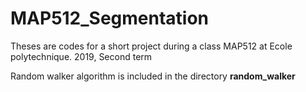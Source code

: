 # MAP512_Segmentation
Theses are codes for a short project during a class MAP512 at Ecole polytechnique. 2019, Second term


Random walker algorithm is included in the directory **random_walker**
